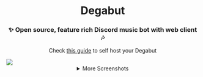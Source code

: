 <div align="center">
<h1>Degabut</h1>

<h3>✨ Open source, feature rich Discord music bot with web client 🎶</h3>

Check [this guide](https://github.com/degabut/examples/blob/main/v3) to self host your Degabut

</div>

<img src="https://i.imgur.com/N5r2aXS.png" />

<details>
    <summary align="center">More Screenshots</summary>
    <img src="https://i.imgur.com/n5CBzK5.png" />
    <img src="https://i.imgur.com/bfM8aQs.png" />
    <div align="center">
        <img src="https://i.imgur.com/nJl9Fkx.png" width="45%" />
        &nbsp;&nbsp;
        <img src="https://i.imgur.com/KfcWFCi.png" width="45%" />
    </div>
</details>
